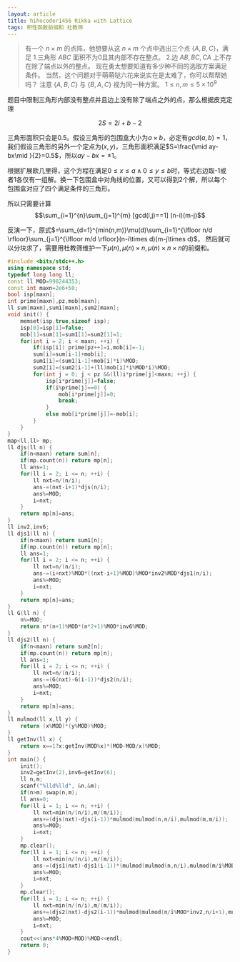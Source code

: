 ```yaml
---
layout: article
title: hihocoder1456 Rikka with Lattice
tags: 积性函数前缀和 杜教筛
---
```



> 有一个 $n × m$ 的点阵，他想要从这 $n × m$ 个点中选出三个点 $\{A, B, C\}$，满足
1.三角形 $ABC$ 面积不为0且其内部不存在整点。
2.边 $AB, BC, CA$ 上不存在除了端点以外的整点。
现在勇太想要知道有多少种不同的选取方案满足条件。
当然，这个问题对于萌萌哒六花来说实在是太难了，你可以帮帮她吗？
注意 $\{A, B, C\}$ 与 $\{B, A, C\}$ 视为同一种方案。
$1\leq n,m \leq 5×10^9$





题目中限制三角形内部没有整点并且边上没有除了端点之外的点，那么根据皮克定理

$$2S=2i+b-2$$

三角形面积只会是$0.5$。假设三角形的包围盒大小为$a×b$，必定有$gcd(a,b)=1$，我们假设三角形的另外一个定点为$(x,y)$，三角形面积满足$S=\frac{\mid ay-bx\mid }{2}=0.5$，所以$ay-bx=\pm 1$。

根据扩展欧几里得，这个方程在满足$0\leq x\leq a \land 0\leq y \leq b$时，等式右边取-1或者1各仅有一组解。换一下包围盒中对角线的位置，又可以得到2个解，所以每个包围盒对应了四个满足条件的三角形。

所以只需要计算$$\sum_{i=1}^{n}\sum_{j=1}^{m} [gcd(i,j)==1] (n-i)(m-j)$$

反演一下，原式$=\sum_{d=1}^{min(n,m)}\mu(d)\sum_{i=1}^{\lfloor n/d \rfloor}\sum_{j=1}^{\lfloor m/d \rfloor}(n-i\times d)(m-j\times d)$，
然后就可以分块求了，需要用杜教筛维护一下$\mu(n),\mu(n)\times n,\mu(n)\times n\times n$的前缀和。

```cpp 
#include <bits/stdc++.h>
using namespace std;
typedef long long ll;
const ll MOD=998244353;
const int maxn=2e6+50;
bool isp[maxn];
int prime[maxn],pz,mob[maxn];
ll sum[maxn],sum1[maxn],sum2[maxn];
void init() {
	memset(isp,true,sizeof isp);
	isp[0]=isp[1]=false;
	mob[1]=sum[1]=sum1[1]=sum2[1]=1;
	for(int i = 2; i < maxn; ++i) {
		if(isp[i]) prime[pz++]=i,mob[i]=-1;
		sum[i]=sum[i-1]+mob[i];
		sum1[i]=(sum1[i-1]+mob[i]*i)%MOD;
		sum2[i]=(sum2[i-1]+(ll)mob[i]*i%MOD*i)%MOD;
		for(int j = 0; j < pz &&(ll)i*prime[j]<maxn; ++j) {
			isp[i*prime[j]]=false;
			if(i%prime[j]==0) {
				mob[i*prime[j]]=0;
				break;
			}
			else mob[i*prime[j]]=-mob[i];
		}
	}
}
map<ll,ll> mp;
ll djs(ll n) {
	if(n<maxn) return sum[n];
	if(mp.count(n)) return mp[n];
	ll ans=1;
	for(ll i = 2; i <= n; ++i) {
		ll nxt=n/(n/i);
		ans-=(nxt-i+1)*djs(n/i);
		ans%=MOD;
		i=nxt;
	}
	return mp[n]=ans;
}
ll inv2,inv6;
ll djs1(ll n) {
	if(n<maxn) return sum1[n];
	if(mp.count(n)) return mp[n];
	ll ans=1;
	for(ll i = 2; i <= n; ++i) {
		ll nxt=n/(n/i);
		ans-=(i+nxt)%MOD*((nxt-i+1)%MOD)%MOD*inv2%MOD*djs1(n/i);
		ans%=MOD;
		i=nxt;
	}
	return mp[n]=ans;
}
ll G(ll n) {
	n%=MOD;
	return n*(n+1)%MOD*(n*2+1)%MOD*inv6%MOD;
}
ll djs2(ll n) {
	if(n<maxn) return sum2[n];
	if(mp.count(n)) return mp[n];
	ll ans=1;
	for(ll i = 2; i <= n; ++i) {
		ll nxt=n/(n/i);
		ans-=(G(nxt)-G(i-1))*djs2(n/i);
		ans%=MOD;
		i=nxt;
	}
	return mp[n]=ans;
}
ll mulmod(ll x,ll y) {
	return (x%MOD)*(y%MOD)%MOD;
}
ll getInv(ll x) {
	return x==1?x:getInv(MOD%x)*(MOD-MOD/x)%MOD;
}
int main() {
	init();
	inv2=getInv(2),inv6=getInv(6);
	ll n,m;
	scanf("%lld%lld", &n,&m);
	if(n>m) swap(n,m);
	ll ans=0;
	for(ll i = 1; i <= n; ++i) {
		ll nxt=min(n/(n/i),m/(m/i));
		ans+=(djs(nxt)-djs(i-1))*mulmod(mulmod(n,n/i),mulmod(m,m/i));
		ans%=MOD;
		i=nxt;
	}
	mp.clear();
	for(ll i = 1; i <= n; ++i) {
		ll nxt=min(n/(n/i),m/(m/i));
		ans-=(djs1(nxt)-djs1(i-1))*(mulmod(mulmod(n,n/i),mulmod(m/i%MOD*inv2,m/i+1))+mulmod(mulmod(m,m/i),mulmod(n/i%MOD*inv2,n/i+1)));
		ans%=MOD;
		i=nxt;
	}
	mp.clear();
	for(ll i = 1; i <= n; ++i) {
		ll nxt=min(n/(n/i),m/(m/i));
		ans+=(djs2(nxt)-djs2(i-1))*mulmod(mulmod(n/i%MOD*inv2,n/i+1),mulmod(m/i%MOD*inv2,m/i+1));
		ans%=MOD;
		i=nxt;
	}
	cout<<(ans*4%MOD+MOD)%MOD<<endl;
	return 0;
}
``` 